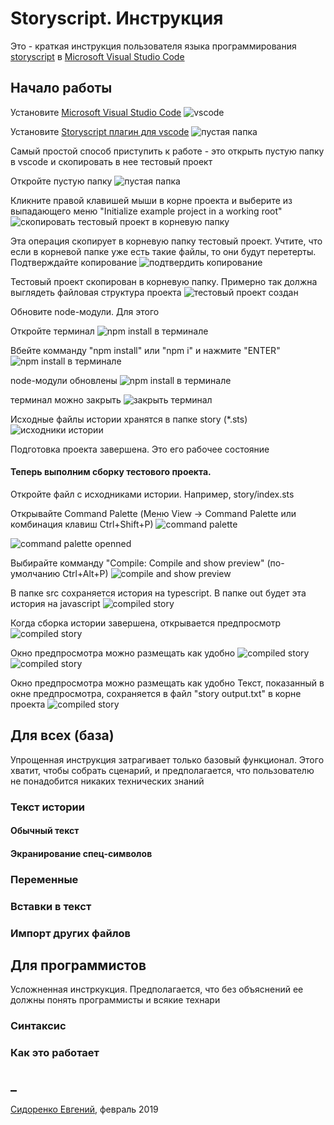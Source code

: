 # Storyscript. Инструкция
Это - краткая инструкция пользователя языка программирования [storyscript](https://github.com/freewebtime/storyscript) в [Microsoft Visual Studio Code](https://code.visualstudio.com/)

## Начало работы
Установите [Microsoft Visual Studio Code](https://code.visualstudio.com/)
![vscode](https://raw.githubusercontent.com/freewebtime/storyscriptOrigins/master/resources/vscode_new.png)

Установите [Storyscript плагин для vscode](https://marketplace.visualstudio.com/items?itemName=jackstorytailor.storyscript-vscode)
![пустая папка](https://raw.githubusercontent.com/freewebtime/storyscriptOrigins/master/resources/install_extension.png)


Самый простой способ приступить к работе - это открыть пустую папку в vscode и скопировать в нее тестовый проект

Откройте пустую папку
![пустая папка](https://raw.githubusercontent.com/freewebtime/storyscriptOrigins/master/resources/vscode_empty.png)

Кликните правой клавишей мыши в корне проекта и выберите из выпадающего меню "Initialize example project in a working root"
![скопировать тестовый проект в корневую папку](https://raw.githubusercontent.com/freewebtime/storyscriptOrigins/master/resources/init_example_project.png)

Эта операция скопирует в корневую папку тестовый проект. Учтите, что если в корневой папке уже есть такие файлы, то они будут перетерты. Подтверждайте копирование
![подтвердить копирование](https://raw.githubusercontent.com/freewebtime/storyscriptOrigins/master/resources/confirm_init_example_project.png)

Тестовый проект скопирован в корневую папку. Примерно так должна выглядеть файловая структура проекта
![тестовый проект создан](https://raw.githubusercontent.com/freewebtime/storyscriptOrigins/master/resources/example_project_created.png)

Обновите node-модули. Для этого

Откройте терминал
![npm install в терминале](https://raw.githubusercontent.com/freewebtime/storyscriptOrigins/master/resources/open_terminal.png)

Вбейте комманду "npm install" или "npm i" и нажмите "ENTER"
![npm install в терминале](https://raw.githubusercontent.com/freewebtime/storyscriptOrigins/master/resources/npm_install.png)

node-модули обновлены
![npm install в терминале](https://raw.githubusercontent.com/freewebtime/storyscriptOrigins/master/resources/node_modules_created.png)

терминал можно закрыть
![закрыть терминал](https://raw.githubusercontent.com/freewebtime/storyscriptOrigins/master/resources/close_terminal.png)


Исходные файлы истории хранятся в папке story (*.sts)
![исходники истории](https://raw.githubusercontent.com/freewebtime/storyscriptOrigins/master/resources/story_source_files.png)

Подготовка проекта завершена. Это его рабочее состояние

#### Теперь выполним сборку тестового проекта. 
Откройте файл с исходниками истории. Например, story/index.sts

Открывайте Command Palette (Меню View -> Command Palette или комбинация клавиш Ctrl+Shift+P) 
![command palette](https://raw.githubusercontent.com/freewebtime/storyscriptOrigins/master/resources/command_palette.png)

![command palette openned](https://raw.githubusercontent.com/freewebtime/storyscriptOrigins/master/resources/command_palette_openned.png)

Выбирайте комманду "Compile: Compile and show preview" (по-умолчанию Ctrl+Alt+P)
![compile and show preview](https://raw.githubusercontent.com/freewebtime/storyscriptOrigins/master/resources/compile_and_show_preview.png)

В папке src сохраняется история на typescript. В папке out будет эта история на javascript
![compiled story](https://raw.githubusercontent.com/freewebtime/storyscriptOrigins/master/resources/compiled_story.png)

Когда сборка истории завершена, открывается предпросмотр
![compiled story](https://raw.githubusercontent.com/freewebtime/storyscriptOrigins/master/resources/preview_story.png)

Окно предпросмотра можно размещать как удобно
![compiled story](https://raw.githubusercontent.com/freewebtime/storyscriptOrigins/master/resources/layout_2.png)
![compiled story](https://raw.githubusercontent.com/freewebtime/storyscriptOrigins/master/resources/layout_3.png)

Окно предпросмотра можно размещать как удобно
Текст, показанный в окне предпросмотра, сохраняется в файл "story output.txt" в корне проекта
![compiled story](https://raw.githubusercontent.com/freewebtime/storyscriptOrigins/master/resources/story_output.png)

## Для всех (база)
Упрощенная инструкция затрагивает только базовый функционал.
Этого хватит, чтобы собрать сценарий, и предполагается, что пользователю не понадобится никаких технических знаний

### Текст истории

#### Обычный текст

#### Экранирование спец-символов

### Переменные

### Вставки в текст

### Импорт других файлов

## Для программистов
Усложненная инстркукция. Предполагается, что без объяснений ее должны понять программисты и всякие технари

### Синтаксис

### Как это работает 

## _
[Сидоренко Евгений](https://www.facebook.com/evgeny.sydorenko), февраль 2019
